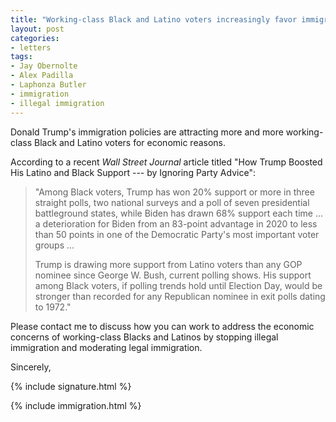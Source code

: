 ```yaml
---
title: "Working-class Black and Latino voters increasingly favor immigration limits"
layout: post
categories:
- letters
tags:
- Jay Obernolte
- Alex Padilla
- Laphonza Butler
- immigration
- illegal immigration
---
```


Donald Trump's immigration policies are attracting more and more working-class Black and Latino voters for economic reasons.

According to a recent *Wall Street Journal* article titled "How Trump Boosted His Latino and Black Support --- by Ignoring Party Advice":

> "Among Black voters, Trump has won 20% support or more in three straight polls, two national surveys and a poll of seven presidential battleground states, while Biden has drawn 68% support each time ... a deterioration for Biden from an 83-point advantage in 2020 to less than 50 points in one of the Democratic Party's most important voter groups ...
>
> Trump is drawing more support from Latino voters than any GOP nominee since George W. Bush, current polling shows. His support among Black voters, if polling trends hold until Election Day, would be stronger than recorded for any Republican nominee in exit polls dating to 1972."

Please contact me to discuss how you can work to address the economic concerns of working-class Blacks and Latinos by stopping illegal immigration and moderating legal immigration.

Sincerely,

{% include signature.html %}

{% include immigration.html %}
